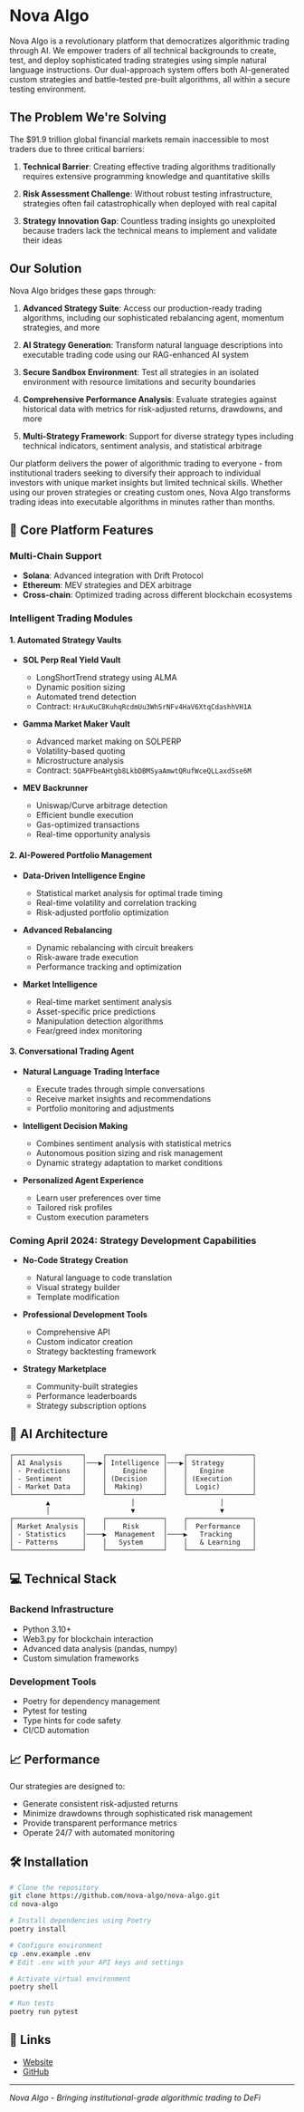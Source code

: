 
# Nova Algo

Nova Algo is a revolutionary platform that democratizes algorithmic trading through AI. We empower traders of all technical backgrounds to create, test, and deploy sophisticated trading strategies using simple natural language instructions. Our dual-approach system offers both AI-generated custom strategies and battle-tested pre-built algorithms, all within a secure testing environment.

## The Problem We're Solving

The $91.9 trillion global financial markets remain inaccessible to most traders due to three critical barriers:

1. **Technical Barrier**: Creating effective trading algorithms traditionally requires extensive programming knowledge and quantitative skills

2. **Risk Assessment Challenge**: Without robust testing infrastructure, strategies often fail catastrophically when deployed with real capital

3. **Strategy Innovation Gap**: Countless trading insights go unexploited because traders lack the technical means to implement and validate their ideas

## Our Solution

Nova Algo bridges these gaps through:

1. **Advanced Strategy Suite**: Access our production-ready trading algorithms, including our sophisticated rebalancing agent, momentum strategies, and more

2. **AI Strategy Generation**: Transform natural language descriptions into executable trading code using our RAG-enhanced AI system

3. **Secure Sandbox Environment**: Test all strategies in an isolated environment with resource limitations and security boundaries

4. **Comprehensive Performance Analysis**: Evaluate strategies against historical data with metrics for risk-adjusted returns, drawdowns, and more

5. **Multi-Strategy Framework**: Support for diverse strategy types including technical indicators, sentiment analysis, and statistical arbitrage

Our platform delivers the power of algorithmic trading to everyone - from institutional traders seeking to diversify their approach to individual investors with unique market insights but limited technical skills. Whether using our proven strategies or creating custom ones, Nova Algo transforms trading ideas into executable algorithms in minutes rather than months.

## 🌟 Core Platform Features

### Multi-Chain Support
- **Solana**: Advanced integration with Drift Protocol
- **Ethereum**: MEV strategies and DEX arbitrage
- **Cross-chain**: Optimized trading across different blockchain ecosystems

### Intelligent Trading Modules

#### 1. Automated Strategy Vaults
- **SOL Perp Real Yield Vault**
  - LongShortTrend strategy using ALMA
  - Dynamic position sizing
  - Automated trend detection
  - Contract: `HrAuKuC8KuhqRcdmUu3WhSrNFv4HaV6XtqCdashhVH1A`

- **Gamma Market Maker Vault**
  - Advanced market making on SOLPERP
  - Volatility-based quoting
  - Microstructure analysis
  - Contract: `5QAPFbeAHtgb8LkbDBMSyaAmwtQRufWceQLLaxdSse6M`

- **MEV Backrunner**
  - Uniswap/Curve arbitrage detection
  - Efficient bundle execution
  - Gas-optimized transactions
  - Real-time opportunity analysis

#### 2. AI-Powered Portfolio Management
- **Data-Driven Intelligence Engine**
  - Statistical market analysis for optimal trade timing
  - Real-time volatility and correlation tracking
  - Risk-adjusted portfolio optimization

- **Advanced Rebalancing**
  - Dynamic rebalancing with circuit breakers
  - Risk-aware trade execution
  - Performance tracking and optimization

- **Market Intelligence**
  - Real-time market sentiment analysis
  - Asset-specific price predictions
  - Manipulation detection algorithms
  - Fear/greed index monitoring

#### 3. Conversational Trading Agent
- **Natural Language Trading Interface**
  - Execute trades through simple conversations
  - Receive market insights and recommendations
  - Portfolio monitoring and adjustments
  
- **Intelligent Decision Making**
  - Combines sentiment analysis with statistical metrics
  - Autonomous position sizing and risk management
  - Dynamic strategy adaptation to market conditions
  
- **Personalized Agent Experience**
  - Learn user preferences over time
  - Tailored risk profiles
  - Custom execution parameters

### Coming April 2024: Strategy Development Capabilities
- **No-Code Strategy Creation**
  - Natural language to code translation
  - Visual strategy builder
  - Template modification
  
- **Professional Development Tools**
  - Comprehensive API
  - Custom indicator creation
  - Strategy backtesting framework
  
- **Strategy Marketplace**
  - Community-built strategies
  - Performance leaderboards
  - Strategy subscription options

## 🧠 AI Architecture

```plaintext
┌─────────────────┐    ┌──────────────┐    ┌────────────────┐
│ AI Analysis     │───▶│ Intelligence │───▶│ Strategy       │
│ - Predictions   │    │    Engine    │    │   Engine       │
│ - Sentiment     │    │ (Decision    │    │ (Execution     │
│ - Market Data   │    │  Making)     │    │  Logic)        │
└─────────────────┘    └──────────────┘    └────────────────┘
         ▲                    │                     │
         │                    ▼                     ▼
┌─────────────────┐    ┌──────────────┐    ┌────────────────┐
│ Market Analysis │    │    Risk      │    │  Performance   │
│ - Statistics    │────▶  Management  │────▶   Tracking     │
│ - Patterns      │    │   System     │    │   & Learning   │
└─────────────────┘    └──────────────┘    └────────────────┘
```

## 💻 Technical Stack

### Backend Infrastructure
- Python 3.10+
- Web3.py for blockchain interaction
- Advanced data analysis (pandas, numpy)
- Custom simulation frameworks

### Development Tools
- Poetry for dependency management
- Pytest for testing
- Type hints for code safety
- CI/CD automation

## 📈 Performance

Our strategies are designed to:
- Generate consistent risk-adjusted returns
- Minimize drawdowns through sophisticated risk management
- Provide transparent performance metrics
- Operate 24/7 with automated monitoring

## 🛠 Installation

```bash
# Clone the repository
git clone https://github.com/nova-algo/nova-algo.git
cd nova-algo

# Install dependencies using Poetry
poetry install

# Configure environment
cp .env.example .env
# Edit .env with your API keys and settings

# Activate virtual environment
poetry shell

# Run tests
poetry run pytest
```

## 🔗 Links
- [Website](https://novaalgo.xyz)
- [GitHub](https://github.com/nova-algo)

---

*Nova Algo - Bringing institutional-grade algorithmic trading to DeFi*
